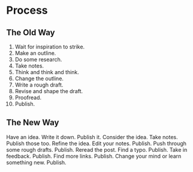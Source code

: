 # Process

## The Old Way

1. Wait for inspiration to strike.
2. Make an outline.
3. Do some research.
4. Take notes.
5. Think and think and think.
6. Change the outline.
7. Write a rough draft.
8. Revise and shape the draft.
9. Proofread.
10. Publish.

## The New Way

Have an idea. Write it down. Publish it.
Consider the idea. Take notes. Publish those too.
Refine the idea. Edit your notes. Publish.
Push through some rough drafts. Publish.
Reread the post. Find a typo. Publish.
Take in feedback. Publish.
Find more links. Publish.
Change your mind or learn something new. Publish.
